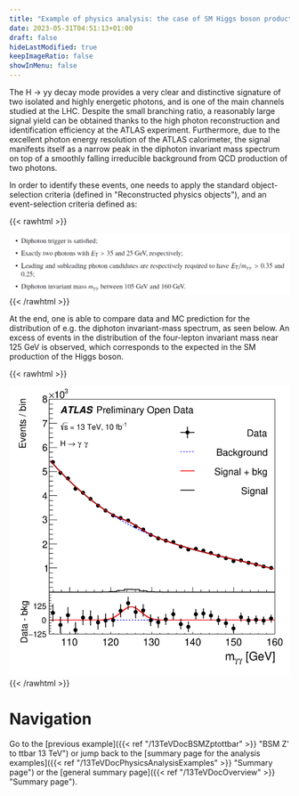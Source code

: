 ```yaml
---
title: "Example of physics analysis: the case of SM Higgs boson production in the H → yy decay channel in the two-photon final state"
date: 2023-05-31T04:51:13+01:00
draft: false
hideLastModified: true
keepImageRatio: false
showInMenu: false
---
```


The H → yy decay mode provides a very clear and distinctive signature of two isolated and highly energetic photons, and is one of the main channels studied at the LHC. Despite the small branching ratio, a reasonably large signal yield can be obtained thanks to the high photon reconstruction and identification efficiency at the ATLAS experiment. Furthermore, due to the excellent photon energy resolution of the ATLAS calorimeter, the signal manifests itself as a narrow peak in the diphoton invariant mass spectrum on top of a smoothly falling irreducible background from QCD production of two photons.

In order to identify these events, one needs to apply the standard object-selection criteria (defined in "Reconstructed physics objects"), and an event-selection criteria defined as:

{{< rawhtml >}}
<CENTER>
<img src="images/YY.png" width="800" />
</CENTER>
{{< /rawhtml >}}

At the end, one is able to compare data and MC prediction for the distribution of e.g. the diphoton invariant-mass spectrum, as seen below. An excess of events in the distribution of the four-lepton invariant mass near 125 GeV is observed, which corresponds to the expected in the SM production of the Higgs boson.

{{< rawhtml >}}
<CENTER>
<img src="images/fig_12b.png" width="600" />
</CENTER>
{{< /rawhtml >}}

# Navigation
Go to the [previous example]({{< ref "/13TeVDocBSMZptottbar" >}} "BSM Z' to ttbar 13 TeV") or jump back to the [summary page for the analysis examples]({{< ref "/13TeVDocPhysicsAnalysisExamples" >}} "Summary page") or the [general summary page]({{< ref "/13TeVDocOverview" >}} "Summary page").




